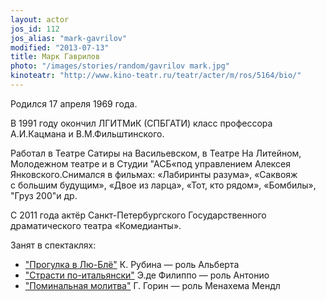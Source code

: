 ```yaml
---
layout: actor
jos_id: 112
jos_alias: "mark-gavrilov"
modified: "2013-07-13"
title: Марк Гаврилов
photo: "/images/stories/random/gavrilov mark.jpg"
kinoteatr: "http://www.kino-teatr.ru/teatr/acter/m/ros/5164/bio/"
---
```


Родился 17 апреля 1969 года.

В 1991 году окончил ЛГИТМиК (СПБГАТИ) класс профессора А.И.Кацмана и В.М.Фильштинского.

Работал в Театре Сатиры на Васильевском, в Театре На Литейном, Молодежном театре и в Студии "АСБ«под управлением Алексея Янковского.Снимался в фильмах: «Лабиринты разума», «Саквояж с большим будущим», «Двое из ларца», «Тот, кто рядом», «Бомбилы», "Груз 200"и др.

С 2011 года актёр Санкт-Петербургского Государственного драматического театра «Комедианты».

Занят в спектаклях:

- ["Прогулка в Лю-Блё"](73-progulka-v-ly-blio.html) К. Рубина — роль Альберта
- ["Страсти по-итальянски"](59-strasti-po-italianski.html) Э.де Филиппо — роль Антонио
- ["Поминальная молитва"](97-pominalnaia-molitva.html) Г. Горин — роль Менахема Мендл